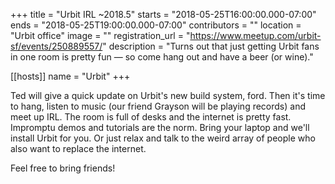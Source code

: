 +++
title = "Urbit IRL ~2018.5"
starts = "2018-05-25T16:00:00.000-07:00"
ends = "2018-05-25T19:00:00.000-07:00"
contributors = ""
location = "Urbit office"
image = ""
registration_url = "https://www.meetup.com/urbit-sf/events/250889557/"
description = "Turns out that just getting Urbit fans in one room is pretty fun — so come hang out and have a beer (or wine)."

[[hosts]]
name = "Urbit"
+++

Ted will give a quick update on Urbit's new build system, ford. Then it's time to hang, listen to music (our friend Grayson will be playing records) and meet up IRL. The room is full of desks and the internet is pretty fast. Impromptu demos and tutorials are the norm. Bring your laptop and we'll install Urbit for you. Or just relax and talk to the weird array of people who also want to replace the internet.

Feel free to bring friends!
